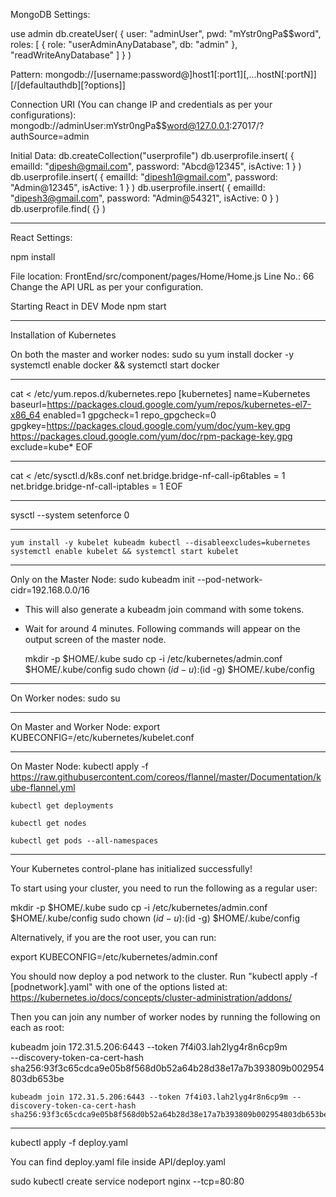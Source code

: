 MongoDB Settings:

use admin
db.createUser(
  {
    user: "adminUser",
    pwd: "mYstr0ngPa$$word",
    roles: [ { role: "userAdminAnyDatabase", db: "admin" }, "readWriteAnyDatabase" ]
  }
)

Pattern:
mongodb://[username:password@]host1[:port1][,...hostN[:portN]][/[defaultauthdb][?options]]

Connection URI (You can change IP and credentials as per your configurations):
mongodb://adminUser:mYstr0ngPa$$word@127.0.0.1:27017/?authSource=admin

Initial Data:
db.createCollection("userprofile")
db.userprofile.insert( { emailId: "dipesh@gmail.com", password: "Abcd@12345", isActive: 1 } )
db.userprofile.insert( { emailId: "dipesh1@gmail.com", password: "Admin@12345", isActive: 1 } )
db.userprofile.insert( { emailId: "dipesh3@gmail.com", password: "Admin@54321", isActive: 0 } )
db.userprofile.find( {} )

--------------------------------------------------------------------------------------------------------
React Settings:

npm install

File location: FrontEnd/src/component/pages/Home/Home.js
Line No.: 66
Change the API URL as per your configuration.

Starting React in DEV Mode
npm start

--------------------------------------------------------------------------------------------------------
Installation of Kubernetes

On both the master and worker nodes:
	sudo su
	yum install docker -y 
	systemctl enable docker && systemctl start docker

------------------

cat <<EOF > /etc/yum.repos.d/kubernetes.repo
[kubernetes]
name=Kubernetes
baseurl=https://packages.cloud.google.com/yum/repos/kubernetes-el7-x86_64
enabled=1
gpgcheck=1
repo_gpgcheck=0
gpgkey=https://packages.cloud.google.com/yum/doc/yum-key.gpg https://packages.cloud.google.com/yum/doc/rpm-package-key.gpg
exclude=kube*
EOF

------------------

cat <<EOF >  /etc/sysctl.d/k8s.conf
net.bridge.bridge-nf-call-ip6tables = 1
net.bridge.bridge-nf-call-iptables = 1
EOF

------------------

sysctl --system
setenforce 0

------------------

	yum install -y kubelet kubeadm kubectl --disableexcludes=kubernetes
	systemctl enable kubelet && systemctl start kubelet

------------------

Only on the Master Node:
	sudo kubeadm init --pod-network-cidr=192.168.0.0/16

- This will also generate a kubeadm join command with some tokens.
- Wait for around 4 minutes. Following commands will appear on the output screen of the master node.

	mkdir -p $HOME/.kube
	sudo cp -i /etc/kubernetes/admin.conf $HOME/.kube/config
	sudo chown $(id -u):$(id -g) $HOME/.kube/config

------------------

On Worker nodes:
	sudo su
	<kubeadm join command copies from master node>

------------------

On Master and Worker Node:
	export KUBECONFIG=/etc/kubernetes/kubelet.conf

------------------

On Master Node:
	kubectl apply -f https://raw.githubusercontent.com/coreos/flannel/master/Documentation/kube-flannel.yml

	kubectl get deployments

	kubectl get nodes

	kubectl get pods --all-namespaces


--------------------------------------------------------------------------------------------------------
Your Kubernetes control-plane has initialized successfully!

To start using your cluster, you need to run the following as a regular user:

  mkdir -p $HOME/.kube
  sudo cp -i /etc/kubernetes/admin.conf $HOME/.kube/config
  sudo chown $(id -u):$(id -g) $HOME/.kube/config

Alternatively, if you are the root user, you can run:

  export KUBECONFIG=/etc/kubernetes/admin.conf

You should now deploy a pod network to the cluster.
Run "kubectl apply -f [podnetwork].yaml" with one of the options listed at:
  https://kubernetes.io/docs/concepts/cluster-administration/addons/

Then you can join any number of worker nodes by running the following on each as root:

kubeadm join 172.31.5.206:6443 --token 7f4i03.lah2lyg4r8n6cp9m \
	--discovery-token-ca-cert-hash sha256:93f3c65cdca9e05b8f568d0b52a64b28d38e17a7b393809b002954803db653be


	kubeadm join 172.31.5.206:6443 --token 7f4i03.lah2lyg4r8n6cp9m --discovery-token-ca-cert-hash sha256:93f3c65cdca9e05b8f568d0b52a64b28d38e17a7b393809b002954803db653be

--------------------------------------------------------------------------------------------------------
kubectl apply -f deploy.yaml

You can find deploy.yaml file inside API/deploy.yaml

sudo kubectl create service nodeport nginx --tcp=80:80